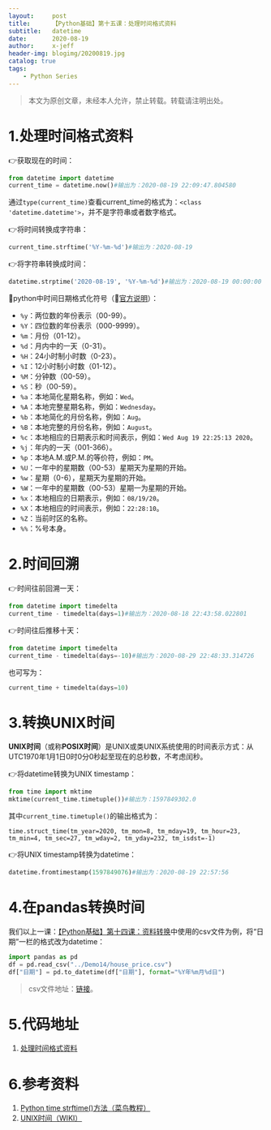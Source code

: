 ```yaml
---
layout:     post
title:      【Python基础】第十五课：处理时间格式资料
subtitle:   datetime
date:       2020-08-19
author:     x-jeff
header-img: blogimg/20200819.jpg
catalog: true
tags:
    - Python Series
---
```

>本文为原创文章，未经本人允许，禁止转载。转载请注明出处。

# 1.处理时间格式资料

👉获取现在的时间：

```python
from datetime import datetime
current_time = datetime.now()#输出为：2020-08-19 22:09:47.804580
```

通过`type(current_time)`查看current_time的格式为：`<class 'datetime.datetime'>`，并不是字符串或者数字格式。

👉将时间转换成字符串：

```python
current_time.strftime('%Y-%m-%d')#输出为：2020-08-19
```

👉将字符串转换成时间：

```python
datetime.strptime('2020-08-19', '%Y-%m-%d')#输出为：2020-08-19 00:00:00
```

🚩python中时间日期格式化符号（🔗[官方说明](https://docs.python.org/3/library/datetime.html#strftime-and-strptime-behavior)）：

* `%y`：两位数的年份表示（00-99）。
* `%Y`：四位数的年份表示（000-9999）。
* `%m`：月份（01-12）。
* `%d`：月内中的一天（0-31）。
* `%H`：24小时制小时数（0-23）。
* `%I`：12小时制小时数（01-12）。
* `%M`：分钟数（00-59）。
* `%S`：秒（00-59）。
* `%a`：本地简化星期名称，例如：`Wed`。
* `%A`：本地完整星期名称，例如：`Wednesday`。
* `%b`：本地简化的月份名称，例如：`Aug`。
* `%B`：本地完整的月份名称，例如：`August`。
* `%c`：本地相应的日期表示和时间表示，例如：`Wed Aug 19 22:25:13 2020`。
* `%j`：年内的一天（001-366）。
* `%p`：本地A.M.或P.M.的等价符，例如：`PM`。
* `%U`：一年中的星期数（00-53）星期天为星期的开始。
* `%w`：星期（0-6），星期天为星期的开始。
* `%W`：一年中的星期数（00-53）星期一为星期的开始。
* `%x`：本地相应的日期表示，例如：`08/19/20`。
* `%X`：本地相应的时间表示，例如：`22:28:10`。
* `%Z`：当前时区的名称。
* `%%`：%号本身。

# 2.时间回溯

👉时间往前回溯一天：

```python
from datetime import timedelta
current_time - timedelta(days=1)#输出为：2020-08-18 22:43:58.022801
```

👉时间往后推移十天：

```python
from datetime import timedelta
current_time - timedelta(days=-10)#输出为：2020-08-29 22:48:33.314726
```

也可写为：

```python
current_time + timedelta(days=10)
```

# 3.转换UNIX时间

**UNIX时间**（或称**POSIX时间**）是UNIX或类UNIX系统使用的时间表示方式：从UTC1970年1月1日0时0分0秒起至现在的总秒数，不考虑闰秒。

👉将datetime转换为UNIX timestamp：

```python
from time import mktime
mktime(current_time.timetuple())#输出为：1597849302.0
```

其中`current_time.timetuple()`的输出格式为：

```
time.struct_time(tm_year=2020, tm_mon=8, tm_mday=19, tm_hour=23, tm_min=4, tm_sec=27, tm_wday=2, tm_yday=232, tm_isdst=-1)
```

👉将UNIX timestamp转换为datetime：

```python
datetime.fromtimestamp(1597849076)#输出为：2020-08-19 22:57:56
```

# 4.在pandas转换时间

我们以上一课：[【Python基础】第十四课：资料转换](http://shichaoxin.com/2020/07/08/Python基础-第十四课-资料转换/)中使用的csv文件为例，将“日期”一栏的格式改为datetime：

```python
import pandas as pd
df = pd.read_csv("../Demo14/house_price.csv")
df["日期"] = pd.to_datetime(df["日期"], format="%Y年%m月%d日")
```

>csv文件地址：[链接](https://github.com/x-jeff/Python_Code_Demo/blob/master/Demo14/house_price.csv)。

# 5.代码地址

1. [处理时间格式资料](https://github.com/x-jeff/Python_Code_Demo/tree/master/Demo15)

# 6.参考资料

1. [Python time strftime()方法（菜鸟教程）](https://www.runoob.com/python/att-time-strftime.html)
2. [UNIX时间（WIKI）](https://zh.wikipedia.org/wiki/UNIX%E6%97%B6%E9%97%B4)
